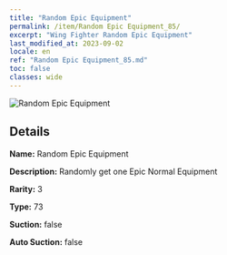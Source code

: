 ```yaml
---
title: "Random Epic Equipment"
permalink: /item/Random Epic Equipment_85/
excerpt: "Wing Fighter Random Epic Equipment"
last_modified_at: 2023-09-02
locale: en
ref: "Random Epic Equipment_85.md"
toc: false
classes: wide
---
```



 ![Random Epic Equipment](/images/item/Random_Epic_Equipment_p.png)



## Details

 **Name:** Random Epic Equipment 

 **Description:** Randomly get one Epic Normal Equipment

 **Rarity:** 3 

 **Type:** 73 

 **Suction:** false 

 **Auto Suction:** false 


